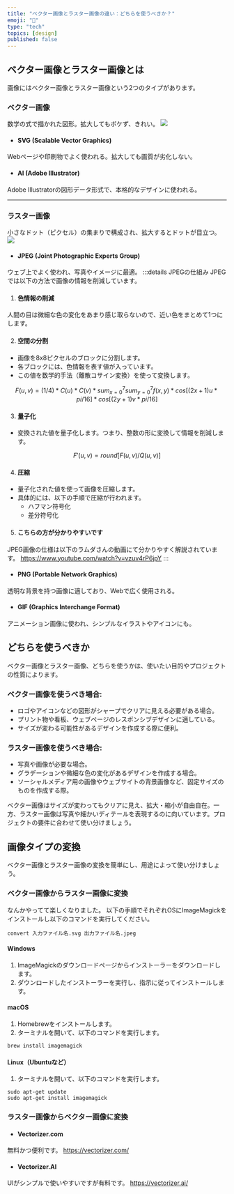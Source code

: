 ```yaml
---
title: "ベクター画像とラスター画像の違い：どちらを使うべきか？"
emoji: "🥪"
type: "tech"
topics: [design]
published: false
---
```


## ベクター画像とラスター画像とは
画像にはベクター画像とラスター画像という2つのタイプがあります。

### ベクター画像
数学の式で描かれた図形。拡大してもボケず、きれい。
![](https://storage.googleapis.com/zenn-user-upload/9c85ff4ede6f-20240416.png)
- #### SVG (Scalable Vector Graphics)
Webページや印刷物でよく使われる。拡大しても画質が劣化しない。

- #### AI (Adobe Illustrator)
Adobe Illustratorの図形データ形式で、本格的なデザインに使われる。

---

### ラスター画像
小さなドット（ピクセル）の集まりで構成され、拡大するとドットが目立つ。
![](https://storage.googleapis.com/zenn-user-upload/402d4122f1db-20240416.png)
- #### JPEG (Joint Photographic Experts Group)
ウェブ上でよく使われ、写真やイメージに最適。
:::details JPEGの仕組み
JPEGでは以下の方法で画像の情報を削減しています。

1. #### 色情報の削減
人間の目は微細な色の変化をあまり感じ取らないので、近い色をまとめて1つにします。

2. #### 空間の分割
- 画像を8x8ピクセルのブロックに分割します。
- 各ブロックには、色情報を表す値が入っています。
- この値を数学的手法（離散コサイン変換）を使って変換します。

$$
F(u, v) = (1/4)*C(u)*C(v)*sum_{x=0}^{7}sum_{y=0}^{7}f(x, y)*cos[(2x+1)u*pi/16]*cos[(2y+1)v*pi/16]
$$

3. #### 量子化
- 変換された値を量子化します。つまり、整数の形に変換して情報を削減します。

$$
F'(u, v) = round[F(u, v)/Q(u, v)]
$$

4. #### 圧縮
- 量子化された値を使って画像を圧縮します。
- 具体的には、以下の手順で圧縮が行われます。
  - ハフマン符号化
  - 差分符号化

5. #### こちらの方が分かりやすいです
JPEG画像の仕様は以下のラムダさんの動画にて分かりやすく解説されています。
https://www.youtube.com/watch?v=vzuv4rP6jpY
:::
- #### PNG (Portable Network Graphics)
透明な背景を持つ画像に適しており、Webで広く使用される。

- #### GIF (Graphics Interchange Format)
アニメーション画像に使われ、シンプルなイラストやアイコンにも。

## どちらを使うべきか
ベクター画像とラスター画像、どちらを使うかは、使いたい目的やプロジェクトの性質によります。

### ベクター画像を使うべき場合:
- ロゴやアイコンなどの図形がシャープでクリアに見える必要がある場合。
- プリント物や看板、ウェブページのレスポンシブデザインに適している。
- サイズが変わる可能性があるデザインを作成する際に便利。

### ラスター画像を使うべき場合:
- 写真や画像が必要な場合。
- グラデーションや微細な色の変化があるデザインを作成する場合。
- ソーシャルメディア用の画像やウェブサイトの背景画像など、固定サイズのものを作成する際。

ベクター画像はサイズが変わってもクリアに見え、拡大・縮小が自由自在。一方、ラスター画像は写真や細かいディテールを表現するのに向いています。プロジェクトの要件に合わせて使い分けましょう。

## 画像タイプの変換
ベクター画像とラスター画像の変換を簡単にし、用途によって使い分けましょう。

### ベクター画像からラスター画像に変換
なんかやってて楽しくなりました。
以下の手順でそれぞれOSにImageMagickをインストールし以下のコマンドを実行してください。
```
convert 入力ファイル名.svg 出力ファイル名.jpeg
```

#### Windows
1. ImageMagickのダウンロードページからインストーラーをダウンロードします。
2. ダウンロードしたインストーラーを実行し、指示に従ってインストールします。

#### macOS
1. Homebrewをインストールします。
2. ターミナルを開いて、以下のコマンドを実行します。
```
brew install imagemagick
```

#### Linux（Ubuntuなど）
1. ターミナルを開いて、以下のコマンドを実行します。
```
sudo apt-get update
sudo apt-get install imagemagick
```

### ラスター画像からベクター画像に変換
- #### Vectorizer.com
無料かつ便利です。
https://vectorizer.com/

- #### Vectorizer.AI
UIがシンプルで使いやすいですが有料です。
https://vectorizer.ai/